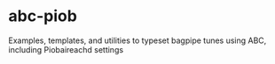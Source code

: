# abc-piob
Examples, templates, and utilities to typeset bagpipe tunes using ABC, including Piobaireachd settings
